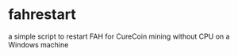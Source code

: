 fahrestart
==========

a simple script to restart FAH for CureCoin mining without CPU on a Windows machine

